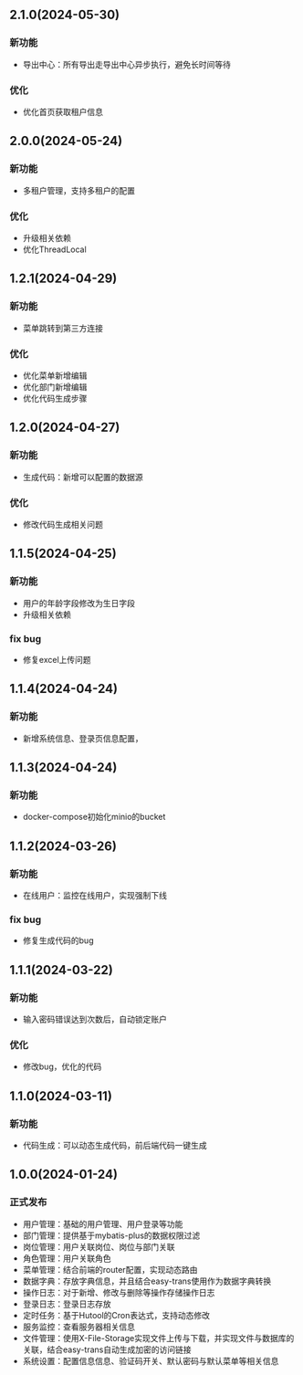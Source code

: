 ## 2.1.0(2024-05-30)

### 新功能
- 导出中心：所有导出走导出中心异步执行，避免长时间等待

### 优化
- 优化首页获取租户信息

## 2.0.0(2024-05-24)

### 新功能
- 多租户管理，支持多租户的配置

### 优化
- 升级相关依赖
- 优化ThreadLocal

## 1.2.1(2024-04-29)

### 新功能
- 菜单跳转到第三方连接

### 优化
- 优化菜单新增编辑
- 优化部门新增编辑
- 优化代码生成步骤

## 1.2.0(2024-04-27)

### 新功能
- 生成代码：新增可以配置的数据源

### 优化
- 修改代码生成相关问题

## 1.1.5(2024-04-25)

### 新功能
- 用户的年龄字段修改为生日字段
- 升级相关依赖

### fix bug
- 修复excel上传问题

## 1.1.4(2024-04-24)

### 新功能
- 新增系统信息、登录页信息配置，

## 1.1.3(2024-04-24)

### 新功能
- docker-compose初始化minio的bucket

## 1.1.2(2024-03-26)

### 新功能
- 在线用户：监控在线用户，实现强制下线

### fix bug
- 修复生成代码的bug

## 1.1.1(2024-03-22)

### 新功能
- 输入密码错误达到次数后，自动锁定账户

### 优化
- 修改bug，优化的代码

## 1.1.0(2024-03-11)

### 新功能
- 代码生成：可以动态生成代码，前后端代码一键生成

## 1.0.0(2024-01-24)

### 正式发布
- 用户管理：基础的用户管理、用户登录等功能
- 部门管理：提供基于mybatis-plus的数据权限过滤
- 岗位管理：用户关联岗位、岗位与部门关联
- 角色管理：用户关联角色
- 菜单管理：结合前端的router配置，实现动态路由
- 数据字典：存放字典信息，并且结合easy-trans使用作为数据字典转换
- 操作日志：对于新增、修改与删除等操作存储操作日志
- 登录日志：登录日志存放
- 定时任务：基于Hutool的Cron表达式，支持动态修改
- 服务监控：查看服务器相关信息
- 文件管理：使用X-File-Storage实现文件上传与下载，并实现文件与数据库的关联，结合easy-trans自动生成加密的访问链接
- 系统设置：配置信息信息、验证码开关、默认密码与默认菜单等相关信息